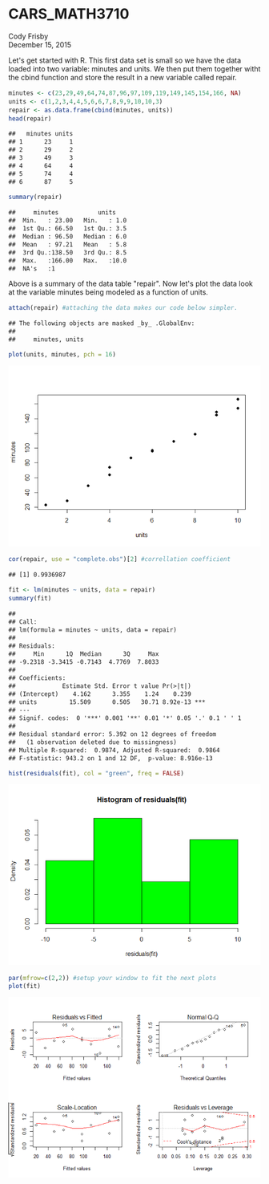 # CARS_MATH3710
Cody Frisby  
December 15, 2015  

Let's get started with R.  This first data set is small so we have the data loaded into two variable: minutes and units.  We then put them together witht the cbind function and store the result in a new variable called repair. 


```r
minutes <- c(23,29,49,64,74,87,96,97,109,119,149,145,154,166, NA)
units <- c(1,2,3,4,4,5,6,6,7,8,9,9,10,10,3)
repair <- as.data.frame(cbind(minutes, units))
head(repair)
```

```
##   minutes units
## 1      23     1
## 2      29     2
## 3      49     3
## 4      64     4
## 5      74     4
## 6      87     5
```

```r
summary(repair)
```

```
##     minutes           units     
##  Min.   : 23.00   Min.   : 1.0  
##  1st Qu.: 66.50   1st Qu.: 3.5  
##  Median : 96.50   Median : 6.0  
##  Mean   : 97.21   Mean   : 5.8  
##  3rd Qu.:138.50   3rd Qu.: 8.5  
##  Max.   :166.00   Max.   :10.0  
##  NA's   :1
```

Above is a summary of the data table "repair".
Now let's plot the data look at the variable minutes being modeled as a function of units.


```r
attach(repair) #attaching the data makes our code below simpler.
```

```
## The following objects are masked _by_ .GlobalEnv:
## 
##     minutes, units
```

```r
plot(units, minutes, pch = 16)
```

![](repair_files/figure-html/unnamed-chunk-2-1.png) 

```r
cor(repair, use = "complete.obs")[2] #correllation coefficient
```

```
## [1] 0.9936987
```

```r
fit <- lm(minutes ~ units, data = repair)
summary(fit)
```

```
## 
## Call:
## lm(formula = minutes ~ units, data = repair)
## 
## Residuals:
##     Min      1Q  Median      3Q     Max 
## -9.2318 -3.3415 -0.7143  4.7769  7.8033 
## 
## Coefficients:
##             Estimate Std. Error t value Pr(>|t|)    
## (Intercept)    4.162      3.355    1.24    0.239    
## units         15.509      0.505   30.71 8.92e-13 ***
## ---
## Signif. codes:  0 '***' 0.001 '**' 0.01 '*' 0.05 '.' 0.1 ' ' 1
## 
## Residual standard error: 5.392 on 12 degrees of freedom
##   (1 observation deleted due to missingness)
## Multiple R-squared:  0.9874,	Adjusted R-squared:  0.9864 
## F-statistic: 943.2 on 1 and 12 DF,  p-value: 8.916e-13
```

```r
hist(residuals(fit), col = "green", freq = FALSE)
```

![](repair_files/figure-html/unnamed-chunk-2-2.png) 



```r
par(mfrow=c(2,2)) #setup your window to fit the next plots
plot(fit)
```

![](repair_files/figure-html/unnamed-chunk-3-1.png) 
